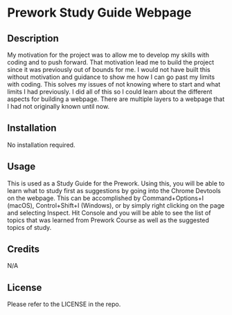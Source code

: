 # Prework Study Guide Webpage

## Description

My motivation for the project was to allow me to develop my skills with coding and to push forward. That motivation lead me to build the project since it was previously out of bounds for me. I would not have built this without motivation and guidance to show me how I can go past my limits with coding. This solves my issues of not knowing where to start and what limits I had previously. I did all of this so I could learn about the different aspects for building a webpage. There are multiple layers to a webpage that I had not originally known until now.

## Installation

No installation required.

## Usage

This is used as a Study Guide for the Prework. Using this, you will be able to learn what to study first as suggestions by going into the Chrome Devtools on the webpage. This can be accomplished by Command+Options+I (macOS), Control+Shift+I (Windows), or by simply right clicking on the page and selecting Inspect. Hit Console and you will be able to see the list of topics that was learned from Prework Course as well as the suggested topics of study.

## Credits

N/A

## License

Please refer to the LICENSE in the repo.
